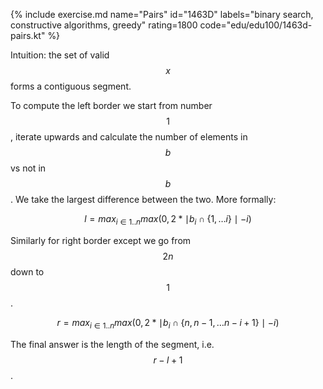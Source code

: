{% include exercise.md name="Pairs" id="1463D" labels="binary search, constructive algorithms, greedy" rating=1800 code="edu/edu100/1463d-pairs.kt" %}

Intuition: the set of valid $$x$$ forms a contiguous segment.

To compute the left border we start from number $$1$$, iterate upwards and calculate the number of elements in $$b$$ vs not in $$b$$.  We take the largest difference between the two.  More formally:

$$l = max_{i \in 1..n} max(0, 2*\mid b_i \cap \{1, \ldots i\} \mid - i)$$

Similarly for right border except we go from $$2n$$ down to $$1$$.

$$r = max_{i \in 1..n} max(0, 2*\mid b_i \cap \{n, n-1, \ldots n-i+1\} \mid - i)$$

The final answer is the length of the segment, i.e. $$r-l+1$$.
